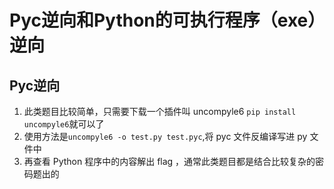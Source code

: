 # Pyc逆向和Python的可执行程序（exe）逆向

## Pyc逆向
1. 此类题目比较简单，只需要下载一个插件叫 uncompyle6 `pip install uncompyle6`就可以了
2. 使用方法是`uncompyle6 -o test.py test.pyc`,将 pyc 文件反编译写进 py 文件中
3. 再查看 Python 程序中的内容解出 flag ，通常此类题目都是结合比较复杂的密码题出的